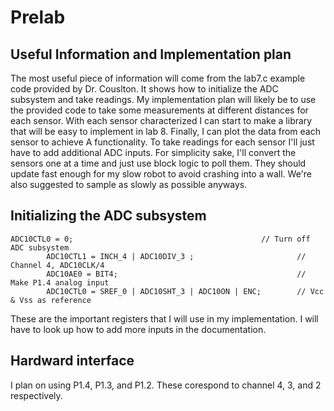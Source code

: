 # Prelab

## Useful Information and Implementation plan

The most useful piece of information will come from the lab7.c example code provided by Dr. Couslton. It shows how to 
initialize the ADC subsystem and take readings. My implementation plan will likely be to use the provided code to take some 
measurements at different distances for each sensor. With each sensor characterized I can start to make a library that will 
be easy to implement in lab 8. Finally, I can plot the data from each sensor to achieve A functionality. To take readings
for each sensor I'll just have to add additional ADC inputs. For simplicity sake, I'll convert the sensors one at a time and
just use block logic to poll them. They should update fast enough for my slow robot to avoid crashing into a wall. We're also 
suggested to sample as slowly as possible anyways. 

## Initializing the ADC subsystem

```
ADC10CTL0 = 0;											// Turn off ADC subsystem
		ADC10CTL1 = INCH_4 | ADC10DIV_3 ;						// Channel 4, ADC10CLK/4
		ADC10AE0 = BIT4;		 								// Make P1.4 analog input
		ADC10CTL0 = SREF_0 | ADC10SHT_3 | ADC10ON | ENC;		// Vcc & Vss as reference
```

These are the important registers that I will use in my implementation. I will have to look up how to add more inputs in the
documentation. 

## Hardward interface

I plan on using P1.4, P1.3, and P1.2. These corespond to channel 4, 3, and 2 respectively. 
